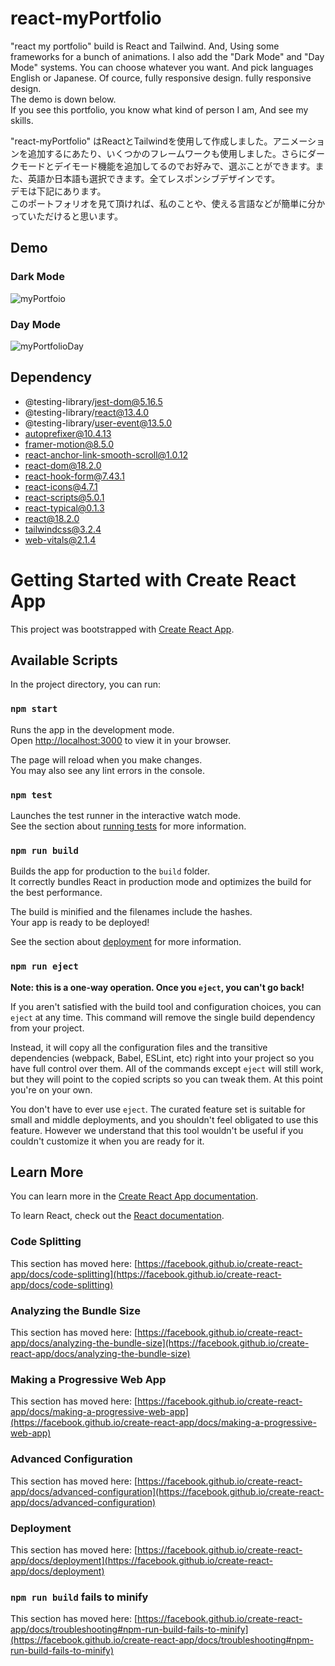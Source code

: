 # react-myPortfolio

"react my portfolio" build is React and Tailwind. And, Using some frameworks for a bunch of animations. I also add the "Dark Mode" and "Day Mode" systems. You can choose whatever you want. And pick languages English or Japanese. Of cource, fully responsive design. fully responsive design.<br />
The demo is down below.<br />
If you see this portfolio, you know what kind of person I am, And see my skills.


"react-myPortfolio" はReactとTailwindを使用して作成しました。アニメーションを追加するにあたり、いくつかのフレームワークも使用しました。さらにダークモードとデイモード機能を追加してるのでお好みで、選ぶことができます。また、英語か日本語も選択できます。全てレスポンシブデザインです。<br />
デモは下記にあります。<br />
このポートフォリオを見て頂ければ、私のことや、使える言語などが簡単に分かっていただけると思います。


## Demo

### Dark Mode

![myPortfoio](https://user-images.githubusercontent.com/75118062/220282792-cf582fac-1af5-4d0f-9669-81d4479ebb05.gif)

### Day Mode

![myPortfolioDay](https://user-images.githubusercontent.com/75118062/220292706-251e4c41-2418-41dc-bf4e-19b25970f840.gif)


## Dependency

 * @testing-library/jest-dom@5.16.5
 * @testing-library/react@13.4.0
 * @testing-library/user-event@13.5.0
 * autoprefixer@10.4.13
 * framer-motion@8.5.0
 * react-anchor-link-smooth-scroll@1.0.12
 * react-dom@18.2.0
 * react-hook-form@7.43.1
 * react-icons@4.7.1
 * react-scripts@5.0.1
 * react-typical@0.1.3
 * react@18.2.0
 * tailwindcss@3.2.4
 * web-vitals@2.1.4


# Getting Started with Create React App

This project was bootstrapped with [Create React App](https://github.com/facebook/create-react-app).

## Available Scripts

In the project directory, you can run:

### `npm start`

Runs the app in the development mode.\
Open [http://localhost:3000](http://localhost:3000) to view it in your browser.

The page will reload when you make changes.\
You may also see any lint errors in the console.

### `npm test`

Launches the test runner in the interactive watch mode.\
See the section about [running tests](https://facebook.github.io/create-react-app/docs/running-tests) for more information.

### `npm run build`

Builds the app for production to the `build` folder.\
It correctly bundles React in production mode and optimizes the build for the best performance.

The build is minified and the filenames include the hashes.\
Your app is ready to be deployed!

See the section about [deployment](https://facebook.github.io/create-react-app/docs/deployment) for more information.

### `npm run eject`

**Note: this is a one-way operation. Once you `eject`, you can't go back!**

If you aren't satisfied with the build tool and configuration choices, you can `eject` at any time. This command will remove the single build dependency from your project.

Instead, it will copy all the configuration files and the transitive dependencies (webpack, Babel, ESLint, etc) right into your project so you have full control over them. All of the commands except `eject` will still work, but they will point to the copied scripts so you can tweak them. At this point you're on your own.

You don't have to ever use `eject`. The curated feature set is suitable for small and middle deployments, and you shouldn't feel obligated to use this feature. However we understand that this tool wouldn't be useful if you couldn't customize it when you are ready for it.

## Learn More

You can learn more in the [Create React App documentation](https://facebook.github.io/create-react-app/docs/getting-started).

To learn React, check out the [React documentation](https://reactjs.org/).

### Code Splitting

This section has moved here: [https://facebook.github.io/create-react-app/docs/code-splitting](https://facebook.github.io/create-react-app/docs/code-splitting)

### Analyzing the Bundle Size

This section has moved here: [https://facebook.github.io/create-react-app/docs/analyzing-the-bundle-size](https://facebook.github.io/create-react-app/docs/analyzing-the-bundle-size)

### Making a Progressive Web App

This section has moved here: [https://facebook.github.io/create-react-app/docs/making-a-progressive-web-app](https://facebook.github.io/create-react-app/docs/making-a-progressive-web-app)

### Advanced Configuration

This section has moved here: [https://facebook.github.io/create-react-app/docs/advanced-configuration](https://facebook.github.io/create-react-app/docs/advanced-configuration)

### Deployment

This section has moved here: [https://facebook.github.io/create-react-app/docs/deployment](https://facebook.github.io/create-react-app/docs/deployment)

### `npm run build` fails to minify

This section has moved here: [https://facebook.github.io/create-react-app/docs/troubleshooting#npm-run-build-fails-to-minify](https://facebook.github.io/create-react-app/docs/troubleshooting#npm-run-build-fails-to-minify)
